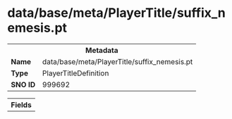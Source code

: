 <h1>data/base/meta/PlayerTitle/suffix_nemesis.pt</h1><table><tr><th colspan="100%">Metadata</th></tr><tr><td><b>Name</b></td><td>data/base/meta/PlayerTitle/suffix_nemesis.pt</td></tr><tr><td><b>Type</b></td><td>PlayerTitleDefinition</td></tr><tr><td><b>SNO ID</b></td><td>999692</td></tr></table>

<table><tr><th colspan="100%">Fields</th></tr></table>

